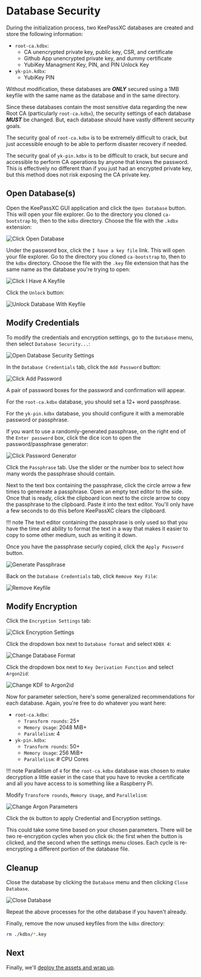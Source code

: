 # Database Security

During the initialization process, two KeePassXC databases are created and store
the following information:

- `root-ca.kdbx`:
    - CA unencrypted private key, public key, CSR, and certificate
    - Github App unencrypted private key, and dummy certificate
    - YubiKey Managment Key, PIN, and PIN Unlock Key
- `yk-pin.kdbx`:
    - YubiKey PIN

Without modification, these databases are ***ONLY*** secured using a 1MB keyfile
with the same name as the database and in the same directory.

Since these databases contain the most sensitive data regarding the new Root CA
(particularly `root-ca.kdbx`), the security settings of each database
***MUST*** be changed. But, each database should have vastly different security
goals.

The security goal of `root-ca.kdbx` is to be extremely difficult to crack, but
just accessible enough to be able to perform disaster recovery if needed.

The security goal of `yk-pin.kdbx` is to be difficult to crack, but secure and accessible to perform CA operations by anyone that knows the password.
This is effectively no different than if you just had an encrypted private key,
but this method does not risk exposing the CA private key.

## Open Database(s)

Open the KeePassXC GUI application and click the `Open Database` button. This
will open your file explorer. Go to the directory you cloned `ca-bootstrap` to,
then to the `kdbx` directory. Choose the file with the `.kdbx` extension:

![Click Open Database](./img/click_open_database.png)

Under the password box, click the `I have a key file` link. This will open your
file explorer. Go to the directory you cloned `ca-bootstrap` to, then to the
`kdbx` directory. Choose the file with the `.key` file extension that has the
same name as the database you're trying to open:

![Click I Have A Keyfile](./img/click_i_have_a_keyfile.png)

Click the `Unlock` button:

![Unlock Database With Keyfile](./img/unlock_database_with_keyfile.png)

## Modify Credentials

To modify the credentials and encryption settings, go to the `Database` menu,
then select `Database Security...`:

![Open Database Security Settings](./img/open_database_security_settings.png)

In the `Database Credentials` tab, click the `Add Password` button:

![Click Add Password](./img/click_add_password.png)

A pair of password boxes for the password and confirmation will appear.

For the `root-ca.kdbx` database, you should set a 12+ word passphrase.

For the `yk-pin.kdbx` database, you should configure it with a memorable
password or passphrase.

If you want to use a randomly-generated passphrase, on the right end of the
`Enter password` box, click the dice icon to open the password/passphrase
generator:

![Click Password Generator](./img/click_password_generator_icon.png)

Click the `Passphrase` tab. Use the slider or the number box to select how many
words the passphrase should contain.

Next to the text box containing the passphrase, click the circle arrow a few
times to genereate a passphrase. Open an empty text editor to the side. Once
that is ready, click the clipboard icon next to the circle arrow to copy the
passphrase to the clipboard. Paste it into the text editor. You'll only have a
few seconds to do this before KeePassXC clears the clipboard.

!!! note
    The text editor containing the passphrase is only used so that you have the
    time and ability to format the text in a way that makes it easier to copy to
    some other medium, such as writing it down.

Once you have the passphrase securly copied, click the `Apply Password` button.

![Generate Passphrase](./img/generate_passphrase.png)

Back on the `Database Credentials` tab, click `Remove Key File`:

![Remove Keyfile](./img/remove_keyfile.png)

## Modify Encryption

Click the `Encryption Settings` tab:

![Click Encryption Settings](./img/click_encryption_settings.png)

Click the dropdown box next to `Database format` and select `KDBX 4`:

![Change Database Format](./img/change_database_format.png)

Click the dropdown box next to `Key Derivation Function` and select `Argon2id`:

![Change KDF to Argon2id](./img/change_kdf_to_argon2id.png)

Now for parameter selection, here's some generalized recommendations for each
database. Again, you're free to do whatever you want here:

- `root-ca.kdbx`:
    - `Transform rounds`: 25+
    - `Memory Usage`: 2048 MiB+
    - `Parallelism`: 4
- `yk-pin.kdbx`:
    - `Transform rounds`: 50+
    - `Memory Usage`: 256 MiB+
    - `Parallelism`: # CPU Cores

!!! note
    Parallelism of `4` for the `root-ca.kdbx` database was chosen to make
    decryption a little easier in the case that you have to revoke a certificate
    and all you have access to is something like a Raspberry Pi.

Modify `Transform rounds`, `Memory Usage`, and `Parallelism`:

![Change Argon Parameters](./img/change_argon_parameters.png)

Click the `Ok` button to apply Credential and Encryption settings.

This could take some time based on your chosen parameters. There will be two
re-encryption cycles when you click `Ok`: the first when the button is clicked,
and the second when the settings menu closes. Each cycle is re-encrypting a
different portion of the database file.

## Cleanup

Close the database by clicking the `Database` menu and then clicking
`Close Database`.

![Close Database](./img/close_database.png)

Repeat the above processes for the othe database if you haven't already.

Finally, remove the now unused keyfiles from the `kdbx` directory:

```sh
rm ./kdbx/*.key
```

## Next

Finally, we'll [deploy the assets and wrap up](../deploy_wrap_up.md).
